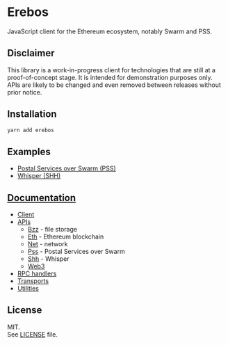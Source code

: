 # Erebos

JavaScript client for the Ethereum ecosystem, notably Swarm and PSS.

## Disclaimer

This library is a work-in-progress client for technologies that are still at
a proof-of-concept stage. It is intended for demonstration purposes only.\
APIs are likely to be changed and even removed between releases without prior notice.

## Installation

```sh
yarn add erebos
```

## Examples

* [Postal Services over Swarm (PSS)](examples/pss.js)
* [Whisper (SHH)](examples/shh.js)

## [Documentation](docs/index.md)

* [Client](docs/client.md)
* [APIs](docs/api.md)
  * [Bzz](docs/api-bzz.md) - file storage
  * [Eth](docs/api-eth.md) - Ethereum blockchain
  * [Net](docs/api-net.md) - network
  * [Pss](docs/api-pss.md) - Postal Services over Swarm
  * [Shh](docs/api-shh.md) - Whisper
  * [Web3](docs/api-web3.md)
* [RPC handlers](docs/rpc.md)
* [Transports](docs/transport.md)
* [Utilities](docs/util.md)

## License

MIT.\
See [LICENSE](LICENSE) file.
